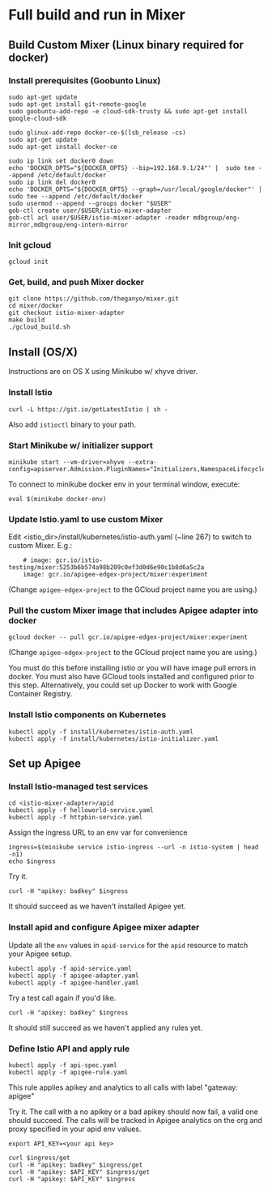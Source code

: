 # Full build and run in Mixer

## Build Custom Mixer (Linux binary required for docker)

### Install prerequisites (Goobunto Linux)

    sudo apt-get update
    sudo apt-get install git-remote-google
    sudo goobuntu-add-repo -e cloud-sdk-trusty && sudo apt-get install google-cloud-sdk
    
    sudo glinux-add-repo docker-ce-$(lsb_release -cs)
    sudo apt-get update
    sudo apt-get install docker-ce

    sudo ip link set docker0 down
    echo 'DOCKER_OPTS="${DOCKER_OPTS} --bip=192.168.9.1/24"' |  sudo tee --append /etc/default/docker
    sudo ip link del docker0
    echo 'DOCKER_OPTS="${DOCKER_OPTS} --graph=/usr/local/google/docker"' |  sudo tee --append /etc/default/docker
    sudo usermod --append --groups docker "$USER"
    gob-ctl create user/$USER/istio-mixer-adapter
    gob-ctl acl user/$USER/istio-mixer-adapter -reader mdbgroup/eng-mirror,mdbgroup/eng-intern-mirror
    
### Init gcloud
    
    gcloud init

### Get, build, and push Mixer docker 

    git clone https://github.com/theganyo/mixer.git
    cd mixer/docker
    git checkout istio-mixer-adapter
    make build
    ./gcloud_build.sh


## Install (OS/X)

Instructions are on OS X using Minikube w/ xhyve driver.

### Install Istio

    curl -L https://git.io/getLatestIstio | sh -

Also add `istioctl` binary to your path.

### Start Minikube w/ initializer support

    minikube start --vm-driver=xhyve --extra-config=apiserver.Admission.PluginNames="Initializers,NamespaceLifecycle,LimitRanger,ServiceAccount,DefaultStorageClass,ResourceQuota"
    
To connect to minikube docker env in your terminal window, execute:    
    
    eval $(minikube docker-env)

### Update Istio.yaml to use custom Mixer

Edit <istio_dir>/install/kubernetes/istio-auth.yaml (~line 267) to switch to custom Mixer. E.g.:

        # image: gcr.io/istio-testing/mixer:5253b6b574a98b209c0ef3d0d6e90c1b8d6a5c2a
        image: gcr.io/apigee-edgex-project/mixer:experiment

(Change `apigee-edgex-project` to the GCloud project name you are using.)

### Pull the custom Mixer image that includes Apigee adapter into docker  

    gcloud docker -- pull gcr.io/apigee-edgex-project/mixer:experiment
    
(Change `apigee-edgex-project` to the GCloud project name you are using.)
    
You must do this before installing istio or you will have image pull errors in docker.
You must also have GCloud tools installed and configured prior to this step. 
Alternatively, you could set up Docker to work with Google Container Registry.  
     
### Install Istio components on Kubernetes

    kubectl apply -f install/kubernetes/istio-auth.yaml
    kubectl apply -f install/kubernetes/istio-initializer.yaml
    
## Set up Apigee

### Install Istio-managed test services

    cd <istio-mixer-adapter>/apid
    kubectl apply -f helloworld-service.yaml
    kubectl apply -f httpbin-service.yaml

Assign the ingress URL to an env var for convenience 

    ingress=$(minikube service istio-ingress --url -n istio-system | head -n1)
    echo $ingress
    
Try it.
    
    curl -H "apikey: badkey" $ingress
    
It should succeed as we haven't installed Apigee yet.

### Install apid and configure Apigee mixer adapter  

Update all the `env` values in `apid-service` for the `apid` resource to match your Apigee setup. 

    kubectl apply -f apid-service.yaml
    kubectl apply -f apigee-adapter.yaml
    kubectl apply -f apigee-handler.yaml

Try a test call again if you'd like.
    
    curl -H "apikey: badkey" $ingress
    
It should still succeed as we haven't applied any rules yet.

### Define Istio API and apply rule

    kubectl apply -f api-spec.yaml
    kubectl apply -f apigee-rule.yaml
    
This rule applies apikey and analytics to all calls with label "gateway: apigee"
    
Try it. The call with a no apikey or a bad apikey should now fail, a valid one should succeed.
The calls will be tracked in Apigee analytics on the org and proxy specified in your apid env values.
    
    export API_KEY=<your api key>
    
    curl $ingress/get
    curl -H "apikey: badkey" $ingress/get
    curl -H "apikey: $API_KEY" $ingress/get
    curl -H "apikey: $API_KEY" $ingress
